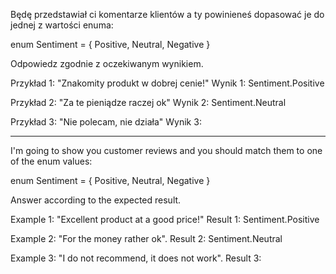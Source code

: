 Będę przedstawiał ci komentarze klientów a ty powinieneś dopasować je do jednej z wartości enuma:

enum Sentiment = { Positive, Neutral, Negative }

Odpowiedz zgodnie z oczekiwanym wynikiem.

Przykład 1: "Znakomity produkt w dobrej cenie!"
Wynik 1: Sentiment.Positive

Przykład 2: "Za te pieniądze raczej ok"
Wynik 2: Sentiment.Neutral

Przykład 3: "Nie polecam, nie działa"
Wynik 3: 

---

I'm going to show you customer reviews and you should match them to one of the enum values:

enum Sentiment = { Positive, Neutral, Negative }

Answer according to the expected result.

Example 1: "Excellent product at a good price!"
Result 1: Sentiment.Positive

Example 2: "For the money rather ok".
Result 2: Sentiment.Neutral

Example 3: "I do not recommend, it does not work".
Result 3:
